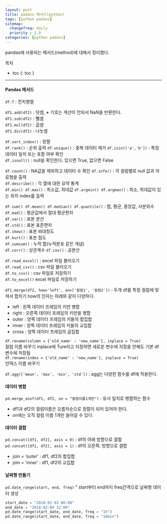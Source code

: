 ```yaml
---
layout: post
title: padans 메서드(python)
tags: [python padans]
sitemap:
  changefreq: daily
  priority : 1.0
categories: [python padans]
---
```

pandas에 사용되는 메서드(method)에 대해서 정리했다. 

목차
- toc
{: toc }

----
#### Pandas 메서드

`df.T` : 전치행렬  

`df1.add(df2)` : 덧셈, **+** 기호는 계산이 안되서 NaN을 반환한다.  
`df1.sub(df2)` : 뺄셈  
`df1.mul(df2)` : 곱셈  
`df1.div(df2)` : 나눗셈  

`df.sort_index()` : 정렬  
`df.rank()` : 순위 출력
`df.unique()` : 중복 데이터 제거
`df.isin(['a','b'])` : 특정 데이터 일치 또는 포함 여부 확인  
`df.isnull()` : null을 확인한다. 있으면 True, 없으면 False  

`df.count()` : NA값을 제외하고 데이터 수 확인 
`df.info()`  : 각 컬럼별로 null 값과 자료형을 출력  
`df.describe()` : 각 열에 대한 요약 통계  
`df.min() df.max()` : 최소값, 최대값
`df.argmin() df.argmax()` : 최소, 최대값이 있는 위치 index를 출력  

`df.sum() df.mean() df.median() df.quantile()` : 합, 평균, 중앙값, 사분위수  
`df.mad()` : 평균값에서 절대 평균편차  
`df.var()` : 표본 분산  
`df.std()` : 표본 표준편차   
`df.skew()` : 표본 비대칭도  
`df.kurt()` : 표본 첨도  
`df.sumsum()` : 누적 합(누적분포 같은 개념)  
`df.corr()` : 상관계수
`df.cov()` : 공분산

`df.read_excel()` : excel 파일 불러오기  
`df.read_csv()` : csv 파일 불러오기   
`df.to_csv()` : csv 파일로 저장하기  
`df.to_excel()` excel 파일로 저장하기    

`df1.merge(df2, how='left', on=['컬럼1', '컬럼2'])` : 두개 df를 특정 컬럼에 맞쳐서 합치기 
how의 인자는 아래와 같이 다양하다.  
+ left : 왼쪽 데이터 프레임의 키만 병합
+ right : 오른쪽 데이터 프레임의 키만을 병합
+ outer : 양쪽 데이터 프레임의 키들의 합집합
+ inner : 양쪽 데이터 프레임의 키들의 교집합
+ cross : 양쪽 데이터 프레임의 곱집합  

`df.rename(column = {'old_name' : 'new_name'}, inplace = True)`  
컬럼 이름 바꾸기 inplace에 Ture라고 지정하면 새로운 변수에 지정을 안해도 기본 df 변수에 저장됨  
`df.rename(index = {'old_name' : 'new_name'}, inplace = True)`  
인덱스 이름 바꾸기 

`df.agg(['mean', 'max', 'min', 'std'])` : agg는 다양한 함수를 df에 적용한다.  

#### 데이터 병합

`pd.merge_asof(df1, df2, on = "컬럼이름1개만")` : 유사 일치로 병합하는 함수  
+ df1과 df2의 컬럼이름은 오름차순으로 정렬이 되어 있어야 한다. 
+ on에는 오직 컬럼 이름 1개만 들어갈 수 있다.  

#### 데이터 결합

`pd.concat([df1, df2], axis = 0)` : df의 아래 방향으로 결합  
`pd.concat([df1, df2], axis = 1)` : df의 오른쪽: 방향으로 결합  
+ join = 'outer' : df1, df2의 합집합  
+ join = 'inner' : df1, df2의 교집합  

#### 날짜형 만들기
`pd.date_range(start, end, freq)` " start부터 end까지 freq간격으로 날짜형 데이터 생성
```python
start_date = "2018-02-02 00:00"
end_date = "2018-02-04 12:00"
pd.date_range(start_date, end_date, freq = "1h")
pd.date_range(start_date, end_date, freq = "10min")
```